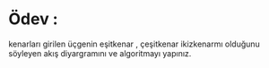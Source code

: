 # Ödev : 
kenarları girilen üçgenin eşitkenar , çeşitkenar ikizkenarmı olduğunu söyleyen akış diyargramını ve algoritmayı yapınız.

